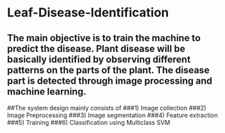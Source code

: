 # Leaf-Disease-Identification

## The main objective is to train the machine to predict the disease. Plant disease will be basically identified by observing different patterns on the parts of the plant. The disease part is detected through image processing and machine learning.

##The system design mainly consists of 
###1) Image collection 
###2) Image Preprocessing 
###3) Image segmentation 
###4) Feature extraction 
###5) Training
###6) Classification using Multiclass SVM
